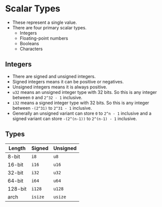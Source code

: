 # Scalar Types
- These represent a single value.
- There are four primary scalar types.
	- Integers
	- Floating-point numbers
	- Booleans
	- Characters
## Integers
- There are signed and unsigned integers.
- Signed integers means it can be positive or negatives.
- Unsigned integers means it is always positive.
- `u32` means an unsigned integer type with 32 bits. So this is any integer between `0` and `2^32 - 1` inclusive.
- `i32` means a signed integer type with 32 bits. So this is any integer between `-(2^31)` to `2^31 - 1` inclusive.
- Generally an unsigned variant can store `0` to `2^n - 1` inclusive and a signed variant can store `-(2^(n-1))` to `2^(n-1) - 1` inclusive.
## Types

| Length  | Signed  | Unsigned |
| ------- | ------- | -------- |
| 8-bit   | `i8`    | `u8`     |
| 16-bit  | `i16`   | `u16`    |
| 32-bit  | `i32`   | `u32`    |
| 64-bit  | `i64`   | `u64`    |
| 128-bit | `i128`  | `u128`   |
| arch    | `isize` | `usize`  |
##